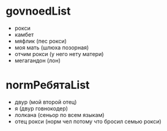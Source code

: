 # govnoedList
- рокси
- камбет
- мяфлик (пес рокси)
- моя мать (шлюха позорная)
- отчим рокси (у него нету матери)
- мегагандон (лон)

# normРебятаList
- двур (мой второй отец)
- я (двур говнокодер)
- лолкана (сеньор по всем языкам)
- отец рокси (норм чел потому что бросил семью рокси)
